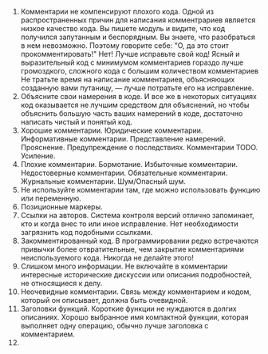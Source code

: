 1. Комментарии не компенсируют плохого кода.
	 Одной из распространенных причин для написания комментрариев является низкое качество кода. Вы пишете модуль и видите, что код получился запутанным и беспорядным. Вы знаете, что разобраться в нем невозможно. Поэтому говорите себе: "О, да это стоит прокомментировать!" Нет! Лучше исправьте свой код!
	 Ясный и выразительный код с минимумом комментариев гораздо лучше громоздкого, сложного кода с большим количеством комментариев Не тратьте время на написание комментариев, объясняющих созданную вами путаницу, — лучше потратьте его на исправление.
2. Объясните свои намерения в коде.
	 И все же в некоторых ситуациях код оказывается не лучшим средством для объяснений, но чтобы объяснить большую часть ваших намерений в коде, достаточно написать чистый и понятый код.
3. Хорошие комментарии.
	 Юридические комментарии.
	 Информативные комментарии.
	 Представление намерений.
	 Прояснение.
	 Предупреждение о последствиях.
	 Комментарии TODO.
	 Усиление.
4. Плохие комментарии.
	 Бормотание.
	 Избыточные комментарии.
	 Недостоверные комментарии.
	 Обязательные комментарии.
	 Журнальные комментарии.
	 Шум/Опасный шум.
5. Не используйте комментарии там, где можно использовать функцию или переменную.
6. Позиционные маркеры.
7. Ссылки на авторов.
	 Система контроля версий отлично запоминает, кто и когда внес то или иное исправление. Нет необходимости загрязнить код подобными ссылками.
8. Закомментированный код.
	 В программировании редко встречаются привычки более отвратительные, чем закрытие комментариями неиспользуемого кода. Никогда не делайте этого!
9.  Слишком много информации.
	 Не включайте в комментарии интересные исторические дискуссии или описания подробностей, не относящиеся к делу.
10. Неочевидные комментарии.
	 Связь между комментарием и кодом, который он описывает, должна быть очевидной.
11. Заголовки функций.
	 Короткие функции не нуждаются в долгих описаниях. Хорошо выбранное имя компактной функции, которая выполняет одну операцию, обычно лучше заголовка с комментарием.
1. 